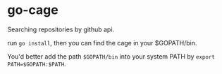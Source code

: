 # go-cage
Searching repositories by github api.

run `go install`, then you can find the cage in your $GOPATH/bin.

You'd better add the path `$GOPATH/bin` into your system PATH by `export PATH=$GOPATH:$PATH`.
